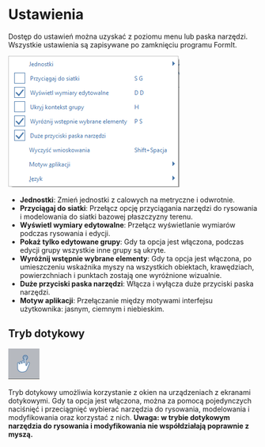 # Ustawienia

Dostęp do ustawień można uzyskać z poziomu menu lub paska narzędzi. Wszystkie ustawienia są zapisywane po zamknięciu programu FormIt.

![](../.gitbook/assets/settings_menu.png)

* **Jednostki**: Zmień jednostki z calowych na metryczne i odwrotnie.
* **Przyciągaj do siatki**: Przełącz opcję przyciągania narzędzi do rysowania i modelowania do siatki bazowej płaszczyzny terenu.
* **Wyświetl wymiary edytowalne**: Przełącz wyświetlanie wymiarów podczas rysowania i edycji.
* **Pokaż tylko edytowane grupy**: Gdy ta opcja jest włączona, podczas edycji grupy wszystkie inne grupy są ukryte.
* **Wyróżnij wstępnie wybrane elementy**: Gdy ta opcja jest włączona, po umieszczeniu wskaźnika myszy na wszystkich obiektach, krawędziach, powierzchniach i punktach zostają one wyróżnione wizualnie.
* **Duże przyciski paska narzędzi**: Włącza i wyłącza duże przyciski paska narzędzi.
* **Motyw aplikacji**: Przełączanie między motywami interfejsu użytkownika: jasnym, ciemnym i niebieskim.

## Tryb dotykowy

![](../.gitbook/assets/touch_mode_icon.png)

Tryb dotykowy umożliwia korzystanie z okien na urządzeniach z ekranami dotykowymi. Gdy ta opcja jest włączona, można za pomocą pojedynczych naciśnięć i przeciągnięć wybierać narzędzia do rysowania, modelowania i modyfikowania oraz korzystać z nich. **Uwaga: w trybie dotykowym narzędzia do rysowania i modyfikowania nie współdziałają poprawnie z myszą.**


